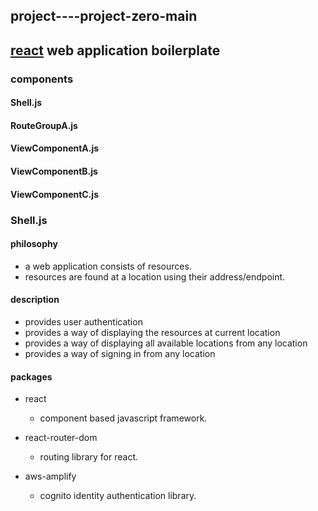 ## project----project-zero-main  
[react](https://reactjs.org 'react homepage') web application boilerplate
---
### components   
#### Shell.js   
#### RouteGroupA.js   
#### ViewComponentA.js  
#### ViewComponentB.js  
#### ViewComponentC.js

### Shell.js
#### philosophy  
* a web application consists of resources.  
* resources are found at a location using their address/endpoint.
#### description
* provides user authentication
* provides a way of displaying the resources at current location
* provides a way of displaying all available locations from any location
* provides a way of signing in from any location 
#### packages
+ react  
  * component based javascript framework.
  
+ react-router-dom  
  * routing library for react.
  
+ aws-amplify  
  * cognito identity authentication library.
